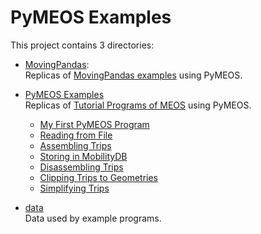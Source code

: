 # PyMEOS Examples


This project contains 3 directories:
- [MovingPandas](./MovingPandas):  
  Replicas of [MovingPandas examples](https://github.com/anitagraser/movingpandas-examples) using PyMEOS.
- [PyMEOS Examples](./PyMEOS%20Examples)  
  Replicas of [Tutorial Programs of MEOS](https://www.libmeos.org/tutorialprograms/) using PyMEOS.
  - [My First PyMEOS Program](PyMEOS%20Examples/pymeos_hello_world.py)
  - [Reading from File](PyMEOS%20Examples/pymeos_read_ais.py)
  - [Assembling Trips](PyMEOS%20Examples/pymeos_assemble_ais.py)
  - [Storing in MobilityDB](PyMEOS%20Examples/pymeos_store_ais.py)
  - [Disassembling Trips](PyMEOS%20Examples/pymeos_disassemble_berlinmod.py)
  - [Clipping Trips to Geometries](PyMEOS%20Examples/pymeos_clip_berlinmod.py)
  - [Simplifying Trips](PyMEOS%20Examples/pymeos_simplify_berlinmod.py)

- [data](./data)  
  Data used by example programs.
